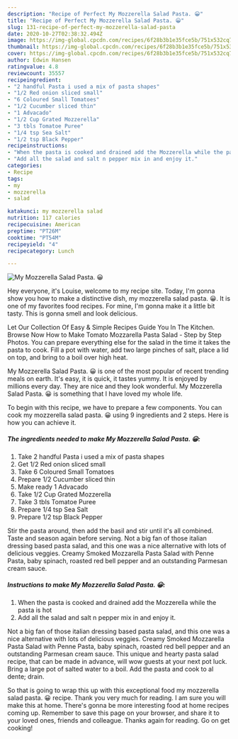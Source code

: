 ```yaml
---
description: "Recipe of Perfect My Mozzerella Salad Pasta. 😀"
title: "Recipe of Perfect My Mozzerella Salad Pasta. 😀"
slug: 131-recipe-of-perfect-my-mozzerella-salad-pasta
date: 2020-10-27T02:38:32.494Z
image: https://img-global.cpcdn.com/recipes/6f28b3b1e35fce5b/751x532cq70/my-mozzerella-salad-pasta-😀-recipe-main-photo.jpg
thumbnail: https://img-global.cpcdn.com/recipes/6f28b3b1e35fce5b/751x532cq70/my-mozzerella-salad-pasta-😀-recipe-main-photo.jpg
cover: https://img-global.cpcdn.com/recipes/6f28b3b1e35fce5b/751x532cq70/my-mozzerella-salad-pasta-😀-recipe-main-photo.jpg
author: Edwin Hansen
ratingvalue: 4.8
reviewcount: 35557
recipeingredient:
- "2 handful Pasta i used a mix of pasta shapes"
- "1/2 Red onion sliced small"
- "6 Coloured Small Tomatoes"
- "1/2 Cucumber sliced thin"
- "1 Advacado"
- "1/2 Cup Grated Mozzerella"
- "3 tbls Tomatoe Puree"
- "1/4 tsp Sea Salt"
- "1/2 tsp Black Pepper"
recipeinstructions:
- "When the pasta is cooked and drained add the Mozzerella while the pasta is hot"
- "Add all the salad and salt n pepper mix in and enjoy it."
categories:
- Recipe
tags:
- my
- mozzerella
- salad

katakunci: my mozzerella salad 
nutrition: 117 calories
recipecuisine: American
preptime: "PT26M"
cooktime: "PT54M"
recipeyield: "4"
recipecategory: Lunch

---
```



![My Mozzerella Salad Pasta. 😀](https://img-global.cpcdn.com/recipes/6f28b3b1e35fce5b/751x532cq70/my-mozzerella-salad-pasta-😀-recipe-main-photo.jpg)

Hey everyone, it's Louise, welcome to my recipe site. Today, I'm gonna show you how to make a distinctive dish, my mozzerella salad pasta. 😀. It is one of my favorites food recipes. For mine, I'm gonna make it a little bit tasty. This is gonna smell and look delicious.

Let Our Collection Of Easy &amp; Simple Recipes Guide You In The Kitchen. Browse Now How to Make Tomato Mozzarella Pasta Salad - Step by Step Photos. You can prepare everything else for the salad in the time it takes the pasta to cook. Fill a pot with water, add two large pinches of salt, place a lid on top, and bring to a boil over high heat.

My Mozzerella Salad Pasta. 😀 is one of the most popular of recent trending meals on earth. It's easy, it is quick, it tastes yummy. It is enjoyed by millions every day. They are nice and they look wonderful. My Mozzerella Salad Pasta. 😀 is something that I have loved my whole life.


To begin with this recipe, we have to prepare a few components. You can cook my mozzerella salad pasta. 😀 using 9 ingredients and 2 steps. Here is how you can achieve it.

<!--inarticleads1-->

##### The ingredients needed to make My Mozzerella Salad Pasta. 😀:

1. Take 2 handful Pasta i used a mix of pasta shapes
1. Get 1/2 Red onion sliced small
1. Take 6 Coloured Small Tomatoes
1. Prepare 1/2 Cucumber sliced thin
1. Make ready 1 Advacado
1. Take 1/2 Cup Grated Mozzerella
1. Take 3 tbls Tomatoe Puree
1. Prepare 1/4 tsp Sea Salt
1. Prepare 1/2 tsp Black Pepper


Stir the pasta around, then add the basil and stir until it&#39;s all combined. Taste and season again before serving. Not a big fan of those italian dressing based pasta salad, and this one was a nice alternative with lots of delicious veggies. Creamy Smoked Mozzarella Pasta Salad with Penne Pasta, baby spinach, roasted red bell pepper and an outstanding Parmesan cream sauce. 

<!--inarticleads2-->

##### Instructions to make My Mozzerella Salad Pasta. 😀:

1. When the pasta is cooked and drained add the Mozzerella while the pasta is hot
1. Add all the salad and salt n pepper mix in and enjoy it.


Not a big fan of those italian dressing based pasta salad, and this one was a nice alternative with lots of delicious veggies. Creamy Smoked Mozzarella Pasta Salad with Penne Pasta, baby spinach, roasted red bell pepper and an outstanding Parmesan cream sauce. This unique and hearty pasta salad recipe, that can be made in advance, will wow guests at your next pot luck. Bring a large pot of salted water to a boil. Add the pasta and cook to al dente; drain. 

So that is going to wrap this up with this exceptional food my mozzerella salad pasta. 😀 recipe. Thank you very much for reading. I am sure you will make this at home. There's gonna be more interesting food at home recipes coming up. Remember to save this page on your browser, and share it to your loved ones, friends and colleague. Thanks again for reading. Go on get cooking!
